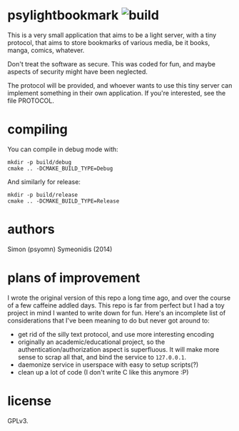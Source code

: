 # psylightbookmark ![build](https://github.com/psyomn/psylbm/workflows/Build%20and%20Test/badge.svg)

This is a very small application that aims to be a light server, with a tiny
protocol, that aims to store bookmarks of various media, be it books, manga,
comics, whatever.

Don't treat the software as secure. This was coded for fun, and maybe aspects
of security might have been neglected.

The protocol will be provided, and whoever wants to use this tiny server can
implement something in their own application. If you're interested, see the
file PROTOCOL.

# compiling

You can compile in debug mode with:

    mkdir -p build/debug
    cmake .. -DCMAKE_BUILD_TYPE=Debug

And similarly for release:

    mkdir -p build/release
    cmake .. -DCMAKE_BUILD_TYPE=Release

# authors

Simon (psyomn) Symeonidis (2014)

# plans of improvement

I wrote the original version of this repo a long time ago, and over
the course of a few caffeine addled days. This repo is far from
perfect but I had a toy project in mind I wanted to write down for
fun. Here's an incomplete list of considerations that I've been
meaning to do but never got around to:

- get rid of the silly text protocol, and use more interesting
  encoding
- originally an academic/educational project, so the
  authentication/authorization aspect is superfluous. It will make
  more sense to scrap all that, and bind the service to `127.0.0.1`.
- daemonize service in userspace with easy to setup scripts(?)
- clean up a lot of code (I don't write C like this anymore :P)

# license

GPLv3.
